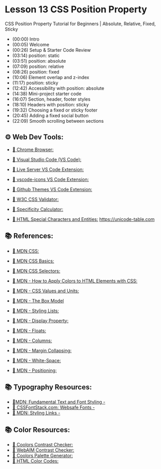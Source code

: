 # Lesson 13 CSS Position Property

CSS Position Property Tutorial for Beginners | Absolute, Relative, Fixed, Sticky

* (00:00) Intro
* (00:05) Welcome
* (00:26) Setup & Starter Code Review
* (03:14) position: static
* (03:51) position: absolute
* (07:09) position: relative
* (08:26) position: fixed
* (10:06) Element overlap and z-index
* (11:17) position: sticky
* (12:42) Accessibility with position: absolute
* (14:38) Mini-project starter code
* (16:07) Section, header, footer styles
* (18:10) Headers with position: sticky
* (19:32) Choosing a fixed or sticky footer
* (20:45) Adding a fixed social button
* (22:09) Smooth scrolling between sections

## ⚙ Web Dev Tools:

* [🔗 Chrome Browser:](https://www.google.com/chrome/)
* [🔗 Visual Studio Code (VS Code):](https://code.visualstudio.com/) 
* [🔗 Live Server VS Code Extension:]()
* [🔗 vscode-icons VS Code Extension:]() 
* [🔗 Github Themes VS Code Extension:]() 

* [🔗 W3C CSS Validator:](https://jigsaw.w3.org/css-validator/)
* [🔗 Specificity Calculator:](https://specificity.keegan.st/)
* [🔗 HTML Special Characters and Entities:]() https://unicode-table.com

## 📚 References:
* [🔗 MDN CSS:](https://developer.mozilla.org/en-US/docs/Web/CSS)
* [🔗 MDN CSS Basics:](https://developer.mozilla.org/en-US/docs/Learn/Getting_started_with_the_web/CSS_basics)
* [🔗 MDN CSS Selectors:](https://developer.mozilla.org/en-US/docs/Learn/CSS/Building_blocks/Selectors)
* [🔗 MDN - How to Apply Colors to HTML Elements with CSS:](https://developer.mozilla.org/en-US/docs/Web/CSS/color)
* [🔗 MDN - CSS Values and Units:](https://developer.mozilla.org/en-US/docs/Learn/CSS/Building_blocks/Values_and_units)
* [🔗 MDN - The Box Model](https://developer.mozilla.org/en-US/docs/Learn/CSS/Building_blocks/The_box_model)
* [🔗 MDN - Styling Lists: ](https://developer.mozilla.org/en-US/docs/Learn/CSS/Styling_text/Styling_lists)

* [🔗 MDN - Display Property:]() 
* [🔗 MDN - Floats:]() 
* [🔗 MDN - Columns:]() 
* [🔗 MDN - Margin Collapsing:]() 
* [🔗 MDN - White-Space:]()
* [🔗 MDN - Positioning:]() 

## 📚 Typography Resources:

* [🔗MDN: Fundamental Text and Font Styling - ](https://developer.mozilla.org/en-US/docs/Learn/CSS/Styling_text/Fundamentals)
* [🔗 CSSFontStack.com: Websafe Fonts - ](https://www.cssfontstack.com/)
* [🔗 MDN: Styling Links - ](https://developer.mozilla.org/en-US/docs/Learn/CSS/Styling_text/Fundamentals)

## 📚 Color Resources: 

* [🔗 Coolors Contrast Checker:](https://coolors.co/contrast-checker/112a46-acc8e5)
* [🔗 WebAIM Contrast Checker:](https://webaim.org/resources/contrastchecker/)
* [🔗 Coolors Palette Generator:](https://coolors.co/)
* [🔗 HTML Color Codes:](https://htmlcolorcodes.com/)